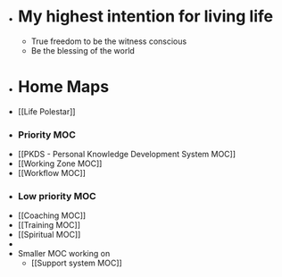 - # My highest intention for living life
    - True freedom to be the witness conscious
    - Be the blessing of the world
- # Home Maps
- [[Life Polestar]]
- ### Priority MOC
- [[PKDS - Personal Knowledge Development System MOC]]
- [[Working Zone MOC]]
- [[Workflow MOC]]
- ### Low priority MOC
- [[Coaching MOC]]
- [[Training MOC]]
- [[Spiritual MOC]]
- 
- Smaller MOC working on
    - [[Support system MOC]]
